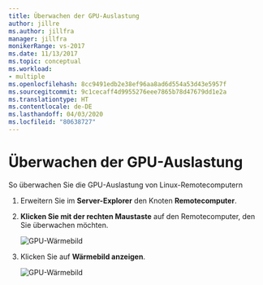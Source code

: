 ```yaml
---
title: Überwachen der GPU-Auslastung
author: jillre
ms.author: jillfra
manager: jillfra
monikerRange: vs-2017
ms.date: 11/13/2017
ms.topic: conceptual
ms.workload:
- multiple
ms.openlocfilehash: 8cc9491edb2e38ef96aa8ad6d554a53d43e5957f
ms.sourcegitcommit: 9c1cecaff4d9955276eee7865b78d47679dd1e2a
ms.translationtype: HT
ms.contentlocale: de-DE
ms.lasthandoff: 04/03/2020
ms.locfileid: "80638727"
---
```

# <a name="monitoring-gpu-utilization"></a>Überwachen der GPU-Auslastung

So überwachen Sie die GPU-Auslastung von Linux-Remotecomputern

1. Erweitern Sie im **Server-Explorer** den Knoten **Remotecomputer**.
2. **Klicken Sie mit der rechten Maustaste**  auf den Remotecomputer, den Sie überwachen möchten.

    ![GPU-Wärmebild](media/monitor-gpu/gpu-heatmap-0.png)

3. Klicken Sie auf **Wärmebild anzeigen**.

    ![GPU-Wärmebild](media/monitor-gpu/heatmap.png)
